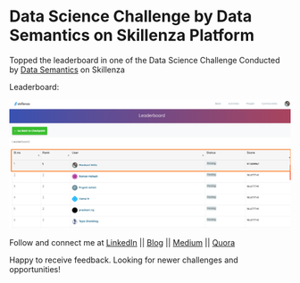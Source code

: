 # Data Science Challenge by Data Semantics on Skillenza Platform

Topped the leaderboard in one of the Data Science Challenge Conducted by [Data Semantics](https://skillenza.com/challenge/datasemantics-data-science) on Skillenza

Leaderboard:

![Leaderboard](https://github.com/Manikant92/Machine_Learning_Challenge_Skillenza_Data_Semantics/blob/master/leaderboard.PNG)

Follow and connect me at [LinkedIn](https://www.linkedin.com/in/manikantkella/) || [Blog](https://nowenlightenme.com/) || [Medium](https://medium.com/@kellamanikant) || [Quora](https://www.quora.com/profile/Manikant-K)

Happy to receive feedback. Looking for newer challenges and opportunities!
